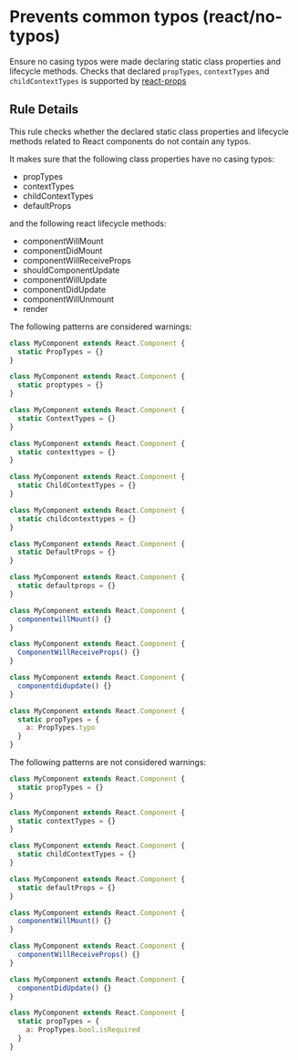 # Prevents common typos (react/no-typos)

Ensure no casing typos were made declaring static class properties and lifecycle methods.
Checks that declared `propTypes`, `contextTypes` and `childContextTypes` is supported by [react-props](https://github.com/facebook/prop-types)

## Rule Details

This rule checks whether the declared static class properties and lifecycle methods related to React components do not contain any typos.

It makes sure that the following class properties have
no casing typos:

* propTypes
* contextTypes
* childContextTypes
* defaultProps

and the following react lifecycle methods:

* componentWillMount
* componentDidMount
* componentWillReceiveProps
* shouldComponentUpdate
* componentWillUpdate
* componentDidUpdate
* componentWillUnmount
* render


The following patterns are considered warnings:

```js
class MyComponent extends React.Component {
  static PropTypes = {}
}

class MyComponent extends React.Component {
  static proptypes = {}
}

class MyComponent extends React.Component {
  static ContextTypes = {}
}

class MyComponent extends React.Component {
  static contexttypes = {}
}

class MyComponent extends React.Component {
  static ChildContextTypes = {}
}

class MyComponent extends React.Component {
  static childcontexttypes = {}
}

class MyComponent extends React.Component {
  static DefaultProps = {}
}

class MyComponent extends React.Component {
  static defaultprops = {}
}

class MyComponent extends React.Component {
  componentwillMount() {}
}

class MyComponent extends React.Component {
  ComponentWillReceiveProps() {}
}

class MyComponent extends React.Component {
  componentdidupdate() {}
}

class MyComponent extends React.Component {
  static propTypes = {
    a: PropTypes.typo
  }
}

```

The following patterns are not considered warnings:

```js
class MyComponent extends React.Component {
  static propTypes = {}
}

class MyComponent extends React.Component {
  static contextTypes = {}
}

class MyComponent extends React.Component {
  static childContextTypes = {}
}

class MyComponent extends React.Component {
  static defaultProps = {}
}

class MyComponent extends React.Component {
  componentWillMount() {}
}

class MyComponent extends React.Component {
  componentWillReceiveProps() {}
}

class MyComponent extends React.Component {
  componentDidUpdate() {}
}

class MyComponent extends React.Component {
  static propTypes = {
    a: PropTypes.bool.isRequired
  }
}
```
